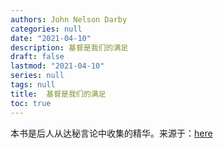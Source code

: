 ```yaml
---
authors: John Nelson Darby
categories: null
date: "2021-04-10"
description: 基督是我们的满足
draft: false
lastmod: "2021-04-10"
series: null
tags: null
title:  基督是我们的满足
toc: true
---
```


本书是后人从达秘言论中收集的精华。来源于：<a href = "http://www.ccdigest.net/book/Darby/darby01.htm">here</a>


